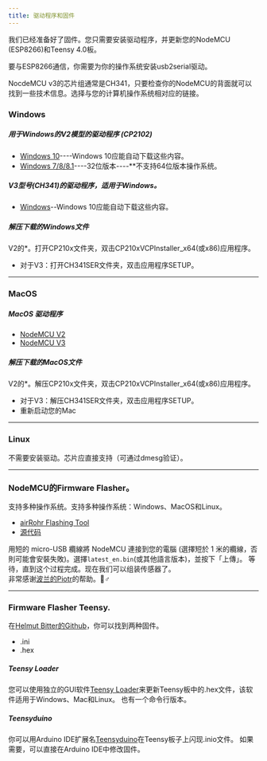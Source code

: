 ```yaml
---
title: 驱动程序和固件
---
```


我们已经准备好了固件。您只需要安装驱动程序，并更新您的NodeMCU (ESP8266)和Teensy 4.0板。

要与ESP8266通信，你需要为你的操作系统安装usb2serial驱动。

NocdeMCU v3的芯片组通常是CH341，只要检查你的NodeMCU的背面就可以找到一些技术信息。选择与您的计算机操作系统相对应的链接。

### Windows

##### 用于Windows的V2模型的驱动程序 (CP2102)
* [Windows 10](https://www.silabs.com/documents/public/software/CP210x_Universal_Windows_Driver.zip)----Windows 10应能自动下载这些内容。
* [Windows 7/8/8.1](https://www.silabs.com/documents/public/software/CP210x_Windows_Drivers.zip)----32位版本----**不支持64位版本操作系统。

##### V3型号(CH341)的驱动程序，适用于Windows。
* [Windows](http://www.wch.cn/downloads/file/5.html)--Windows 10应能自动下载这些内容。

##### 解压下载的Windows文件
V2的*。打开CP210x文件夹，双击CP210xVCPInstaller_x64(或x86)应用程序。
* 对于V3：打开CH341SER文件夹，双击应用程序SETUP。

---

### MacOS

##### MacOS 驱动程序
* [NodeMCU V2](https://www.silabs.com/documents/public/software/Mac_OSX_VCP_Driver.zip)
* [NodeMCU V3](http://www.wch.cn/downloads/file/178.html)

##### 解压下载的MacOS文件
V2的*。解压CP210x文件夹，双击CP210xVCPInstaller_x64(或x86)应用程序。
* 对于V3：解压CH341SER文件夹，双击应用程序SETUP。
* 重新启动您的Mac

---

### Linux
不需要安装驱动。芯片应直接支持（可通过dmesg验证）。

---
### NodeMCU的Firmware Flasher。
支持多种操作系统。支持多种操作系统：Windows、MacOS和Linux。

* [airRohr Flashing Tool](http://firmware.sensor.community/airrohr/flashing-tool/)
* [源代码](https://github.com/opendata-stuttgart/airrohr-firmware-flasher/)

用短的 micro-USB 纜線將 NodeMCU 連接到您的電腦 (選擇短於 1 米的纜線，否則可能會安裝失敗)。選擇`latest_en.bin`(或其他語言版本)，並按下「上傳」。
等待，直到这个过程完成。现在我们可以组装传感器了。
<br>
非常感谢[波兰的Piotr](https://dropbox.inf.re/)的帮助。🙋♂️

---
### Firmware Flasher Teensy.
在[Helmut Bitter的Github](https://github.com/hbitter/DNMS/tree/master/Firmware)，你可以找到两种固件。
* .ini
* .hex

##### Teensy Loader
您可以使用独立的GUI软件[Teensy Loader](https://www.pjrc.com/teensy/loader.html)来更新Teensy板中的.hex文件，该软件适用于Windows、Mac和Linux。
也有一个命令行版本。

##### Teensyduino
你可以用Arduino IDE扩展名[Teensyduino](https://www.pjrc.com/teensy/teensyduino.html)在Teensy板子上闪现.inio文件。
如果需要，可以直接在Arduino IDE中修改固件。